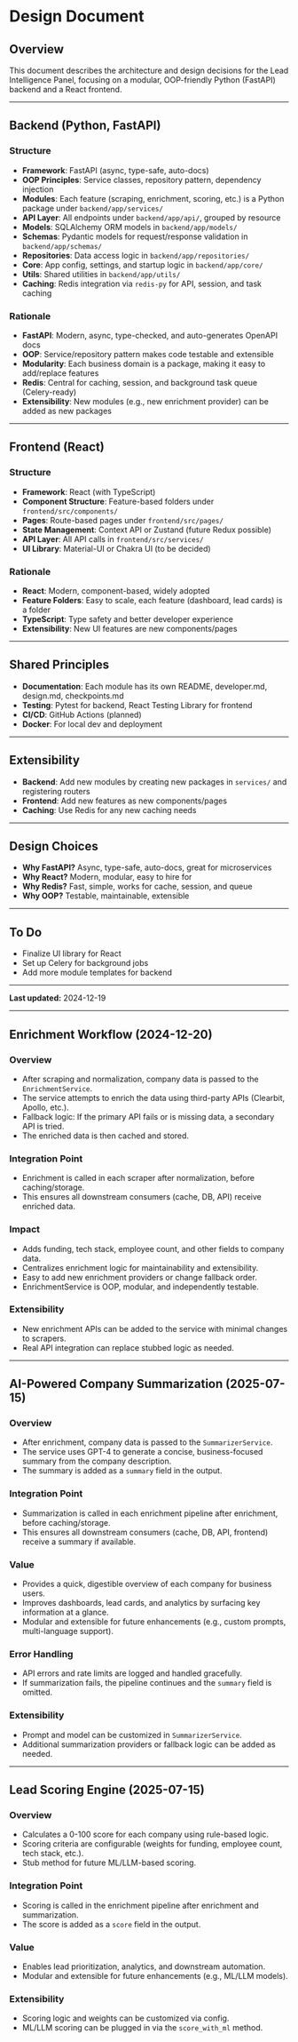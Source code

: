 # Design Document

## Overview
This document describes the architecture and design decisions for the Lead Intelligence Panel, focusing on a modular, OOP-friendly Python (FastAPI) backend and a React frontend.

---

## Backend (Python, FastAPI)

### Structure
- **Framework**: FastAPI (async, type-safe, auto-docs)
- **OOP Principles**: Service classes, repository pattern, dependency injection
- **Modules**: Each feature (scraping, enrichment, scoring, etc.) is a Python package under `backend/app/services/`
- **API Layer**: All endpoints under `backend/app/api/`, grouped by resource
- **Models**: SQLAlchemy ORM models in `backend/app/models/`
- **Schemas**: Pydantic models for request/response validation in `backend/app/schemas/`
- **Repositories**: Data access logic in `backend/app/repositories/`
- **Core**: App config, settings, and startup logic in `backend/app/core/`
- **Utils**: Shared utilities in `backend/app/utils/`
- **Caching**: Redis integration via `redis-py` for API, session, and task caching

### Rationale
- **FastAPI**: Modern, async, type-checked, and auto-generates OpenAPI docs
- **OOP**: Service/repository pattern makes code testable and extensible
- **Modularity**: Each business domain is a package, making it easy to add/replace features
- **Redis**: Central for caching, session, and background task queue (Celery-ready)
- **Extensibility**: New modules (e.g., new enrichment provider) can be added as new packages

---

## Frontend (React)

### Structure
- **Framework**: React (with TypeScript)
- **Component Structure**: Feature-based folders under `frontend/src/components/`
- **Pages**: Route-based pages under `frontend/src/pages/`
- **State Management**: Context API or Zustand (future Redux possible)
- **API Layer**: All API calls in `frontend/src/services/`
- **UI Library**: Material-UI or Chakra UI (to be decided)

### Rationale
- **React**: Modern, component-based, widely adopted
- **Feature Folders**: Easy to scale, each feature (dashboard, lead cards) is a folder
- **TypeScript**: Type safety and better developer experience
- **Extensibility**: New UI features are new components/pages

---

## Shared Principles
- **Documentation**: Each module has its own README, developer.md, design.md, checkpoints.md
- **Testing**: Pytest for backend, React Testing Library for frontend
- **CI/CD**: GitHub Actions (planned)
- **Docker**: For local dev and deployment

---

## Extensibility
- **Backend**: Add new modules by creating new packages in `services/` and registering routers
- **Frontend**: Add new features as new components/pages
- **Caching**: Use Redis for any new caching needs

---

## Design Choices
- **Why FastAPI?** Async, type-safe, auto-docs, great for microservices
- **Why React?** Modern, modular, easy to hire for
- **Why Redis?** Fast, simple, works for cache, session, and queue
- **Why OOP?** Testable, maintainable, extensible

---

## To Do
- Finalize UI library for React
- Set up Celery for background jobs
- Add more module templates for backend

---

**Last updated:** 2024-12-19 

---

## Enrichment Workflow (2024-12-20)

### Overview
- After scraping and normalization, company data is passed to the `EnrichmentService`.
- The service attempts to enrich the data using third-party APIs (Clearbit, Apollo, etc.).
- Fallback logic: If the primary API fails or is missing data, a secondary API is tried.
- The enriched data is then cached and stored.

### Integration Point
- Enrichment is called in each scraper after normalization, before caching/storage.
- This ensures all downstream consumers (cache, DB, API) receive enriched data.

### Impact
- Adds funding, tech stack, employee count, and other fields to company data.
- Centralizes enrichment logic for maintainability and extensibility.
- Easy to add new enrichment providers or change fallback order.
- EnrichmentService is OOP, modular, and independently testable.

### Extensibility
- New enrichment APIs can be added to the service with minimal changes to scrapers.
- Real API integration can replace stubbed logic as needed.

--- 

## AI-Powered Company Summarization (2025-07-15)

### Overview
- After enrichment, company data is passed to the `SummarizerService`.
- The service uses GPT-4 to generate a concise, business-focused summary from the company description.
- The summary is added as a `summary` field in the output.

### Integration Point
- Summarization is called in each enrichment pipeline after enrichment, before caching/storage.
- This ensures all downstream consumers (cache, DB, API, frontend) receive a summary if available.

### Value
- Provides a quick, digestible overview of each company for business users.
- Improves dashboards, lead cards, and analytics by surfacing key information at a glance.
- Modular and extensible for future enhancements (e.g., custom prompts, multi-language support).

### Error Handling
- API errors and rate limits are logged and handled gracefully.
- If summarization fails, the pipeline continues and the `summary` field is omitted.

### Extensibility
- Prompt and model can be customized in `SummarizerService`.
- Additional summarization providers or fallback logic can be added as needed.

--- 

## Lead Scoring Engine (2025-07-15)

### Overview
- Calculates a 0-100 score for each company using rule-based logic.
- Scoring criteria are configurable (weights for funding, employee count, tech stack, etc.).
- Stub method for future ML/LLM-based scoring.

### Integration Point
- Scoring is called in the enrichment pipeline after enrichment and summarization.
- The score is added as a `score` field in the output.

### Value
- Enables lead prioritization, analytics, and downstream automation.
- Modular and extensible for future enhancements (e.g., ML/LLM models).

### Extensibility
- Scoring logic and weights can be customized via config.
- ML/LLM scoring can be plugged in via the `score_with_ml` method. 